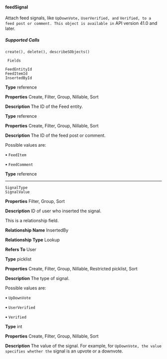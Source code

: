 #### feedSignal

Attach feed signals, like `UpDownVote,` `UserVerified, and` `Verified, to a feed post or comment. This object is available in`
API version 41.0 and later.

##### Supported Calls
```
create(), delete(), describeSObjects()

 Fields

```
```
FeedEntityId
FeedItemId
InsertedById

```

**Type**
reference

**Properties**
Create, Filter, Group, Nillable, Sort

**Description**
The ID of the Feed entity.

**Type**
reference

**Properties**
Create, Filter, Group, Nillable, Sort

**Description**
The ID of the feed post or comment.

Possible values are:

**•** `FeedItem`

**•** `FeedComment`

**Type**
reference


-----

```
SignalType
SignalValue

```

**Properties**
Filter, Group, Sort

**Description**
ID of user who inserted the signal.

This is a relationship field.

**Relationship Name**
InsertedBy

**Relationship Type**
Lookup

**Refers To**
User

**Type**
picklist

**Properties**
Create, Filter, Group, Nillable, Restricted picklist, Sort

**Description**
The type of signal.

Possible values are:

**•** `UpDownVote`

**•** `UserVerified`

**•** `Verified`

**Type**
int

**Properties**
Create, Filter, Group, Nillable, Sort

**Description**
The value of the signal. For example, for `UpDownVote, the value specifies whether the`
signal is an upvote or a downvote.


